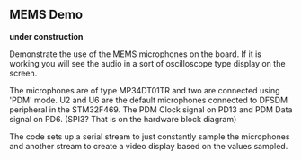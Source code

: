 MEMS Demo
----------

**under construction**

Demonstrate the use of the MEMS microphones 
on the board. If it is working you will see the audio in a sort of
oscilloscope type display on the screen.

The microphones are of type MP34DT01TR and two are connected using 'PDM'
mode. U2 and U6 are the default microphones connected to DFSDM peripheral
in the STM32F469. The PDM Clock signal on PD13 and PDM Data signal on PD6. 
(SPI3? That is on the hardware block diagram)

The code sets up a serial stream to just constantly sample the microphones
and another stream to create a video display based on the values sampled.

